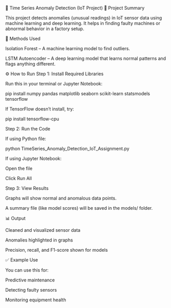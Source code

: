 🧠 Time Series Anomaly Detection (IoT Project)
📖 Project Summary

This project detects anomalies (unusual readings) in IoT sensor data using machine learning and deep learning.
It helps in finding faulty machines or abnormal behavior in a factory setup.

🧩 Methods Used

Isolation Forest – A machine learning model to find outliers.

LSTM Autoencoder – A deep learning model that learns normal patterns and flags anything different.

⚙️ How to Run
Step 1: Install Required Libraries

Run this in your terminal or Jupyter Notebook:

pip install numpy pandas matplotlib seaborn scikit-learn statsmodels tensorflow


If TensorFlow doesn’t install, try:

pip install tensorflow-cpu

Step 2: Run the Code

If using Python file:

python TimeSeries_Anomaly_Detection_IoT_Assignment.py


If using Jupyter Notebook:

Open the file

Click Run All

Step 3: View Results

Graphs will show normal and anomalous data points.

A summary file (like model scores) will be saved in the models/ folder.


📊 Output

Cleaned and visualized sensor data

Anomalies highlighted in graphs

Precision, recall, and F1-score shown for models

✅ Example Use

You can use this for:

Predictive maintenance

Detecting faulty sensors

Monitoring equipment health
